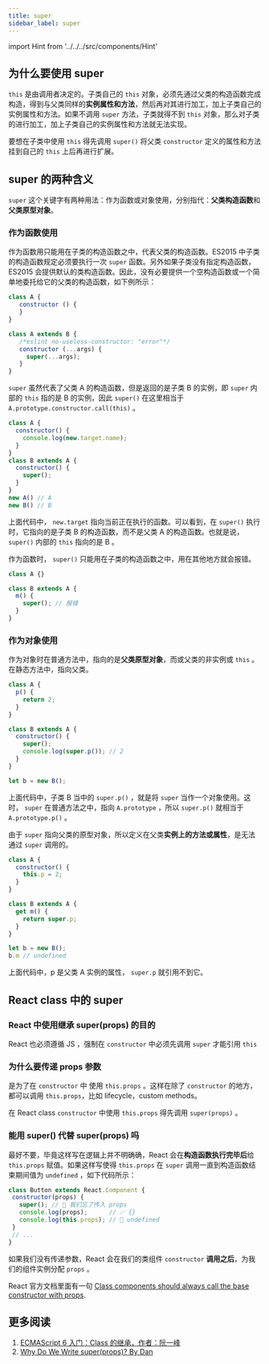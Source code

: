 ```yaml
---
title: super
sidebar_label: super
---
```


import Hint from '../../../src/components/Hint'

## 为什么要使用 super

`this` 是由调用者决定的。子类自己的 `this` 对象，必须先通过父类的构造函数完成构造，得到与父类同样的**实例属性和方法**，然后再对其进行加工，加上子类自己的实例属性和方法。如果不调用 `super` 方法，子类就得不到 `this` 对象，那么对子类的进行加工，加上子类自己的实例属性和方法就无法实现。

<Hint type="warning">要想在子类中使用 `this` 得先调用 `super()` 将父类 `constructor` 定义的属性和方法挂到自己的 `this` 上后再进行扩展。</Hint>

## super 的两种含义

`super` 这个关键字有两种用法：作为函数或对象使用，分别指代：**父类构造函数**和**父类原型对象**。

### 作为函数使用

作为函数用只能用在子类的构造函数之中，代表父类的构造函数。ES2015 中子类的构造函数规定必须要执行一次 `super` 函数。另外如果子类没有指定构造函数，ES2015 会提供默认的类构造函数。因此，没有必要提供一个空构造函数或一个简单地委托给它的父类的构造函数，如下例所示：

```js
class A {
   constructor () {
   }
}

class A extends B {
   /*eslint no-useless-constructor: "error"*/
   constructor (...args) {
     super(...args);
   }
}
```

<Hint type="warning">`super` 虽然代表了父类 A 的构造函数，但是返回的是子类 B 的实例，即 `super` 内部的 `this` 指的是 B 的实例，因此 `super()` 在这里相当于 `A.prototype.constructor.call(this)` 。</Hint>

```js
class A {
  constructor() {
    console.log(new.target.name);
  }
}
class B extends A {
  constructor() {
    super();
  }
}
new A() // A
new B() // B
```

上面代码中， `new.target` 指向当前正在执行的函数。可以看到，在 `super()` 执行时，它指向的是子类 B 的构造函数，而不是父类 A 的构造函数。也就是说， `super()` 内部的 `this` 指向的是 B 。

作为函数时， `super()` 只能用在子类的构造函数之中，用在其他地方就会报错。

```js
class A {}

class B extends A {
  m() {
    super(); // 报错
  }
}
```

### 作为对象使用

作为对象时在普通方法中，指向的是**父类原型对象**，而或父类的非实例或 `this` 。在静态方法中，指向父类。

```js
class A {
  p() {
    return 2;
  }
}

class B extends A {
  constructor() {
    super();
    console.log(super.p()); // 2
  }
}

let b = new B();
```

上面代码中，子类 B 当中的 `super.p()` ，就是将 `super` 当作一个对象使用。这时， `super` 在普通方法之中，指向 `A.prototype` ，所以 `super.p()` 就相当于 `A.prototype.p()` 。

<Hint type="warning">由于 `super` 指向父类的原型对象，所以定义在父类**实例上的方法或属性**，是无法通过 `super` 调用的。</Hint>

```js
class A {
  constructor() {
    this.p = 2;
  }
}

class B extends A {
  get m() {
    return super.p;
  }
}

let b = new B();
b.m // undefined
```

上面代码中，p 是父类 A 实例的属性， `super.p` 就引用不到它。

## React class 中的 super

### React 中使用继承 super(props) 的目的

React 也必须遵循 JS ，强制在 `constructor` 中必须先调用 `super` 才能引用 `this`

### 为什么要传递 props 参数

是为了在 `constructor` 中 使用 `this.props` 。这样在除了 `constructor` 的地方，都可以调用 `this.props`，比如 lifecycle，custom methods。

<Hint type="force">在 React class `constructor` 中使用 `this.props` 得先调用 `super(props)` 。</Hint>

### 能用 super() 代替 super(props) 吗

最好不要，毕竟这样写在逻辑上并不明确确，React 会在**构造函数执行完毕后**给 `this.props` 赋值。如果这样写使得 `this.props` 在 `super` 调用一直到构造函数结束期间值为 `undefined` ，如下代码所示：

```jsx
class Button extends React.Component {
 constructor(props) {
   super(); // 😬 我们忘了传入 props
   console.log(props);      // ✅ {}
   console.log(this.props); // 😬 undefined
 }
 // ...
}
```

<Hint type="warning">如果我们没有传递参数，React 会在我们的类组件 `constructor` **调用之后**，为我们的组件实例分配 `props` 。</Hint>

<Hint type="recommend">React 官方文档里面有一句 [Class components should always call the base constructor with props](https://reactjs.org/docs/state-and-lifecycle.html#adding-local-state-to-a-class).</Hint>

## 更多阅读

1. [ECMAScript 6 入门：Class 的继承，作者：阮一峰](http://es6.ruanyifeng.com/#docs/class-extends#super-%E5%85%B3%E9%94%AE%E5%AD%97)
2. [Why Do We Write super(props)? By Dan](https://www.google.com/url?q=https://overreacted.io/zh-hans/why-do-we-write-super-props/&sa=D&ust=1570507768778000)
